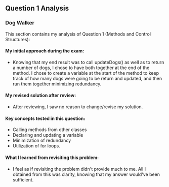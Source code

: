 ## Question 1 Analysis
### Dog Walker

This section contains my analysis of Question 1 (Methods and Control Structures):

#### My initial approach during the exam:
- Knowing that my end result was to call updateDogs() as well as to return a number of dogs, I chose to have both together at the end of the method. I chose to create a variable at the start of the method to keep track of how many dogs were going to be return and updated, and then run them together minimizing redundancy.
  
#### My revised solution after review:
- After reviewing, I saw no reason to change/revise my solution.
  
#### Key concepts tested in this question:
- Calling methods from other classes
- Declaring and updating a variable
- Minimization of redundancy
- Utilization of for loops.
  
#### What I learned from revisiting this problem:
- I feel as if revisiting the problem didn't provide much to me. All I obtained from this was clarity, knowing that my answer would've been sufficient.
